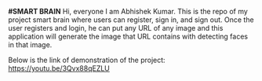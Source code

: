 **#SMART BRAIN**
Hi, everyone I am Abhishek Kumar. This is the repo of my project smart brain where 
users can register, sign in, and sign out. Once the user registers and login, he can put 
any URL of any image and this application will generate the image that URL contains 
with detecting faces in that image.

Below is the link of demonstration of the project:
https://youtu.be/3Qvx88qEZLU

